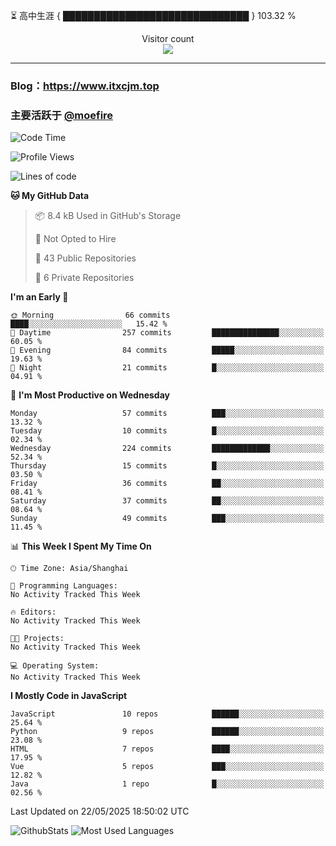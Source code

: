 ⏳ 高中生涯 { ██████████████████████████████ } 103.32 %
<p align="center"> 
  Visitor count<br>
  <img src="https://profile-counter.glitch.me/itxcjm/count.svg" />
</p>

---
### Blog：https://www.itxcjm.top
### 主要活跃于 [@moefire](https://github.com/moefire)
<!--START_SECTION:waka-->
![Code Time](http://img.shields.io/badge/Code%20Time-64%20hrs%2014%20mins-blue)

![Profile Views](http://img.shields.io/badge/Profile%20Views-0-blue)

![Lines of code](https://img.shields.io/badge/From%20Hello%20World%20I%27ve%20Written-817.1%20thousand%20lines%20of%20code-blue)

**🐱 My GitHub Data** 

> 📦 8.4 kB Used in GitHub's Storage 
 > 
> 🚫 Not Opted to Hire
 > 
> 📜 43 Public Repositories 
 > 
> 🔑 6 Private Repositories 
 > 
**I'm an Early 🐤** 

```text
🌞 Morning                66 commits          ████░░░░░░░░░░░░░░░░░░░░░   15.42 % 
🌆 Daytime                257 commits         ███████████████░░░░░░░░░░   60.05 % 
🌃 Evening                84 commits          █████░░░░░░░░░░░░░░░░░░░░   19.63 % 
🌙 Night                  21 commits          █░░░░░░░░░░░░░░░░░░░░░░░░   04.91 % 
```
📅 **I'm Most Productive on Wednesday** 

```text
Monday                   57 commits          ███░░░░░░░░░░░░░░░░░░░░░░   13.32 % 
Tuesday                  10 commits          █░░░░░░░░░░░░░░░░░░░░░░░░   02.34 % 
Wednesday                224 commits         █████████████░░░░░░░░░░░░   52.34 % 
Thursday                 15 commits          █░░░░░░░░░░░░░░░░░░░░░░░░   03.50 % 
Friday                   36 commits          ██░░░░░░░░░░░░░░░░░░░░░░░   08.41 % 
Saturday                 37 commits          ██░░░░░░░░░░░░░░░░░░░░░░░   08.64 % 
Sunday                   49 commits          ███░░░░░░░░░░░░░░░░░░░░░░   11.45 % 
```


📊 **This Week I Spent My Time On** 

```text
🕑︎ Time Zone: Asia/Shanghai

💬 Programming Languages: 
No Activity Tracked This Week

🔥 Editors: 
No Activity Tracked This Week

🐱‍💻 Projects: 
No Activity Tracked This Week

💻 Operating System: 
No Activity Tracked This Week
```

**I Mostly Code in JavaScript** 

```text
JavaScript               10 repos            ██████░░░░░░░░░░░░░░░░░░░   25.64 % 
Python                   9 repos             ██████░░░░░░░░░░░░░░░░░░░   23.08 % 
HTML                     7 repos             ████░░░░░░░░░░░░░░░░░░░░░   17.95 % 
Vue                      5 repos             ███░░░░░░░░░░░░░░░░░░░░░░   12.82 % 
Java                     1 repo              █░░░░░░░░░░░░░░░░░░░░░░░░   02.56 % 
```




 Last Updated on 22/05/2025 18:50:02 UTC
<!--END_SECTION:waka-->
![GithubStats](https://github-readme-stats-blue-three.vercel.app/api?username=itxcjm&show_icons=true&theme=light&layout=compact&locale=cn&include_all_commits=true&count_private=true&role=OWNER,ORGANIZATION_MEMBER,COLLABORATOR)
![Most Used Languages](https://github-readme-stats-blue-three.vercel.app/api/top-langs/?username=itxcjm&theme=light&layout=compact&count_private=true&role=OWNER,ORGANIZATION_MEMBER,COLLABORATOR)
